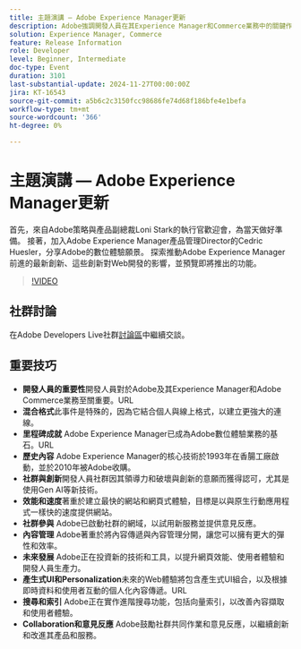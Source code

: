 ```yaml
---
title: 主題演講 — Adobe Experience Manager更新
description: Adobe強調開發人員在其Experience Manager和Commerce業務中的關鍵作用，強調混合事件格式，慶祝里程碑，並專注於創新、效能、社群參與，以及網頁效能、產生UI和進階搜尋功能的未來發展。
solution: Experience Manager, Commerce
feature: Release Information
role: Developer
level: Beginner, Intermediate
doc-type: Event
duration: 3101
last-substantial-update: 2024-11-27T00:00:00Z
jira: KT-16543
source-git-commit: a5b6c2c3150fcc98686fe74d68f186bfe4e1befa
workflow-type: tm+mt
source-wordcount: '366'
ht-degree: 0%

---
```



# 主題演講 — Adobe Experience Manager更新

首先，來自Adobe策略與產品副總裁Loni Stark的執行官歡迎會，為當天做好準備。 接著，加入Adobe Experience Manager產品管理Director的Cedric Huesler，分享Adobe的數位體驗願景。 探索推動Adobe Experience Manager前進的最新創新、這些創新對Web開發的影響，並預覽即將推出的功能。

>[!VIDEO](https://video.tv.adobe.com/v/3439437/?learn=on&enablevpops)

## 社群討論

在Adobe Developers Live社群[討論區](https://adobe.ly/3Ywf7Vm)中繼續交談。

## 重要技巧

* **開發人員的重要性**&#x200B;開發人員對於Adobe及其Experience Manager和Adobe Commerce業務至關重要。&#x200B;URL
* **混合格式**&#x200B;此事件是特殊的，因為它結合個人與線上格式，以建立更強大的連線。
* **里程碑成就** Adobe Experience Manager已成為Adobe數位體驗業務的基石。&#x200B;URL
* **歷史內容** Adobe Experience Manager的核心技術於1993年在香腸工廠啟動，並於2010年被Adobe收購。
* **社群與創新**&#x200B;開發人員社群因其領導力和破壞與創新的意願而獲得認可，尤其是使用Gen AI等新技術。
* **效能和速度**&#x200B;著重於建立最快的網站和網頁式體驗，目標是以與原生行動應用程式一樣快的速度提供網站。
* **社群參與** Adobe已啟動社群的網域，以試用新服務並提供意見反應。
* **內容管理** Adobe著重於將內容傳遞與內容管理分開，讓您可以擁有更大的彈性和效率。
* **未來發展** Adobe正在投資新的技術和工具，以提升網頁效能、使用者體驗和開發人員生產力。
* **產生式UI和Personalization**&#x200B;未來的Web體驗將包含產生式UI組合，以及根據即時資料和使用者互動的個人化內容傳遞。&#x200B;URL
* **搜尋和索引** Adobe正在實作進階搜尋功能，包括向量索引，以改善內容擷取和使用者體驗。
* **Collaboration和意見反應** Adobe鼓勵社群共同作業和意見反應，以繼續創新和改進其產品和服務。


